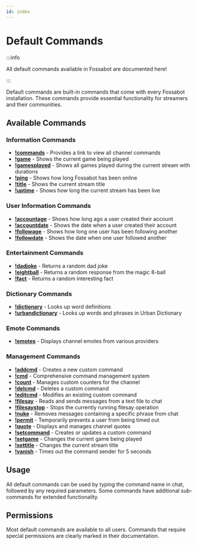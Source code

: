 ```yaml
---
id: index
---
```


# Default Commands

:::info

All default commands available in Fossabot are documented here!

:::

Default commands are built-in commands that come with every Fossabot installation. These commands provide essential functionality for streamers and their communities.

## Available Commands

### Information Commands

* [**!commands**](commands.md) - Provides a link to view all channel commands
* [**!game**](game.md) - Shows the current game being played
* [**!gamesplayed**](gamesplayed.md) - Shows all games played during the current stream with durations
* [**!ping**](ping.md) - Shows how long Fossabot has been online
* [**!title**](title.md) - Shows the current stream title
* [**!uptime**](uptime.md) - Shows how long the current stream has been live

### User Information Commands

* [**!accountage**](accountage.md) - Shows how long ago a user created their account
* [**!accountdate**](accountdate.md) - Shows the date when a user created their account
* [**!followage**](followage.md) - Shows how long one user has been following another
* [**!followdate**](followdate.md) - Shows the date when one user followed another

### Entertainment Commands

* [**!dadjoke**](dadjoke.md) - Returns a random dad joke
* [**!eightball**](eightball.md) - Returns a random response from the magic 8-ball
* [**!fact**](fact.md) - Returns a random interesting fact

### Dictionary Commands

* [**!dictionary**](dictionary.md) - Looks up word definitions
* [**!urbandictionary**](urbandictionary.md) - Looks up words and phrases in Urban Dictionary

### Emote Commands

* [**!emotes**](emotes.md) - Displays channel emotes from various providers

### Management Commands

* [**!addcmd**](addcmd.md) - Creates a new custom command
* [**!cmd**](cmd.md) - Comprehensive command management system
* [**!count**](count.md) - Manages custom counters for the channel
* [**!delcmd**](delcmd.md) - Deletes a custom command
* [**!editcmd**](editcmd.md) - Modifies an existing custom command
* [**!filesay**](filesay.md) - Reads and sends messages from a text file to chat
* [**!filesaystop**](filesaystop.md) - Stops the currently running filesay operation
* [**!nuke**](nuke.md) - Removes messages containing a specific phrase from chat
* [**!permit**](permit.md) - Temporarily prevents a user from being timed out
* [**!quote**](quote.md) - Displays and manages channel quotes
* [**!setcommand**](setcommand.md) - Creates or updates a custom command
* [**!setgame**](setgame.md) - Changes the current game being played
* [**!settitle**](settitle.md) - Changes the current stream title
* [**!vanish**](vanish.md) - Times out the command sender for 5 seconds

## Usage

All default commands can be used by typing the command name in chat, followed by any required parameters. Some commands have additional sub-commands for extended functionality.

## Permissions

Most default commands are available to all users. Commands that require special permissions are clearly marked in their documentation.
